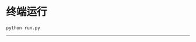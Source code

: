 # 终端运行

```shell
python run.py
```
***********************************************************************************************************************************************************************************************************************************************************************************************************************************************************************************************************************************************************************